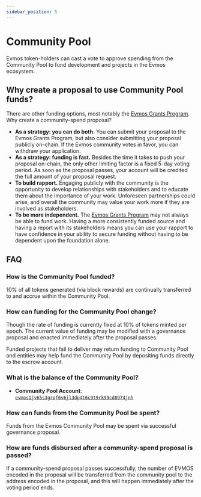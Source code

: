 ```yaml
---
sidebar_position: 5
---
```


# Community Pool

Evmos token-holders can cast a vote to approve spending from the Community Pool to fund development
and projects in the Evmos ecosystem.

## Why create a proposal to use Community Pool funds?

There are other funding options, most notably the [Evmos Grants Program](https://medium.com/evmos/announcing-evmos-grants-78aa28562db6).
Why create a community-spend proposal?

- **As a strategy: you can do both.** You can submit your proposal to the Evmos Grants Program,
but also consider submitting your proposal publicly on-chain.
If the Evmos community votes in favor, you can withdraw your application.
- **As a strategy: funding is fast.** Besides the time it takes to push your proposal on-chain,
the only other limiting factor is a fixed 5-day voting period.
As soon as the proposal passes, your account will be credited the full amount of your proposal request.
- **To build rapport.** Engaging publicly with the community is the opportunity
to develop relationships with stakeholders and to educate them about the importance of your work.
Unforeseen partnerships could arise,
and overall the community may value your work more if they are involved as stakeholders.
- **To be more independent.** The [Evmos Grants Program](https://medium.com/evmos/announcing-evmos-grants-78aa28562db6)
may not always be able to fund work.
Having a more consistently funded source and having a report with its stakeholders means
you can use your rapport to have confidence in your ability to secure funding
without having to be dependent upon the foundation alone.

## FAQ

### How is the Community Pool funded?

10% of all tokens generated (via block rewards) are continually transferred to and accrue within the Community Pool.

### How can funding for the Community Pool change?

Though the rate of funding is currently fixed at 10% of tokens minted per epoch.
The current value of funding may be modified with a governance proposal and enacted immediately after the proposal passes.

Funded projects that fail to deliver may return funding to Community Pool
and entities may help fund the Community Pool by depositing funds directly to the escrow account.

### What is the balance of the Community Pool?

- **Community Pool Account**: [`evmos1jv65s3grqf6v6jl3dp4t6c9t9rk99cd8974jnh`](https://www.mintscan.io/evmos/account/evmos1jv65s3grqf6v6jl3dp4t6c9t9rk99cd8974jnh)

### How can funds from the Community Pool be spent?

Funds from the Evmos Community Pool may be spent via successful governance proposal.

### How are funds disbursed after a community-spend proposal is passed?

If a community-spend proposal passes successfully,
the number of EVMOS encoded in the proposal will be transferred
from the community pool to the address encoded in the proposal,
and this will happen immediately after the voting period ends.
